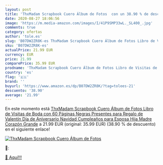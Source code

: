 ```yaml
---
layout: post
title: 'ThxMadam Scrapbook Cuero Álbum de Fotos  con un 38.90 % de descuento'
date: 2020-08-27 18:06:56
image: 'https://m.media-amazon.com/images/I/41P9SMP33wL._SL400_.jpg'
comments: true
category: ofertas
author: 'tole.es'
slug: 'B07DW2ZR8K-es ThxMadam Scrapbook Cuero Álbum de Fotos Libro de Visitas...'
sku: 'B07DW2ZR8K-es'
actualPrice: 21.99 EUR
currency: EUR
price: 21.99
comparePrice: 35.99 EUR
prodname: 'ThxMadam Scrapbook Cuero Álbum de Fotos Libro de Visitas de Boda con 60 Páginas Negras Presentes para Regalo de Valentín Día de Aniversario Navidad Cumpleaños para Esposa Hija Madre Corazón Grande'
country: 'es'
flag: '🇪🇸'
brand: ''
buyurl: 'https://www.amazon.es/dp/B07DW2ZR8K/?tag=tolees-21'
descuento: '38.90'
average: '21.99'
---
```


En este momento está [ThxMadam Scrapbook Cuero Álbum de Fotos Libro de Visitas de Boda con 60 Páginas Negras Presentes para Regalo de Valentín Día de Aniversario Navidad Cumpleaños para Esposa Hija Madre Corazón Grande](https://www.amazon.es/dp/B07DW2ZR8K/?tag=tolees-21) a 21.99 EUR (original: 35.99 EUR) (38.90 %  de descuento) en el siguiente enlace!

[![ThxMadam Scrapbook Cuero Álbum de Fotos ](https://m.media-amazon.com/images/I/41P9SMP33wL._SL400_.jpg)](https://www.amazon.es/dp/B07DW2ZR8K/?tag=tolees-21)

🔎:


[🛒 Aquí!!!](https://www.amazon.es/dp/B07DW2ZR8K/?tag=tolees-21)
